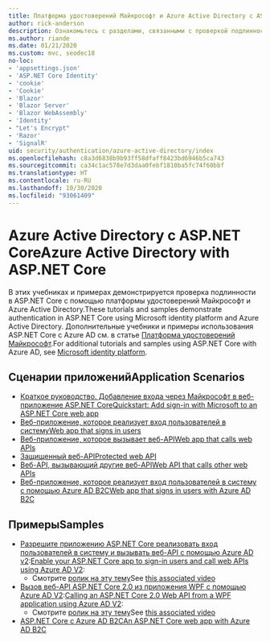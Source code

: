 ```yaml
---
title: Платформа удостоверений Майкрософт и Azure Active Directory с ASP.NET Core
author: rick-anderson
description: Ознакомьтесь с разделами, связанными с проверкой подлинности с помощью платформы удостоверений Майкрософт и Azure Active Directory для веб-приложений и API в ASP.NET Core.
ms.author: riande
ms.date: 01/21/2020
ms.custom: mvc, seodec18
no-loc:
- 'appsettings.json'
- 'ASP.NET Core Identity'
- 'cookie'
- 'Cookie'
- 'Blazor'
- 'Blazor Server'
- 'Blazor WebAssembly'
- 'Identity'
- "Let's Encrypt"
- 'Razor'
- 'SignalR'
uid: security/authentication/azure-active-directory/index
ms.openlocfilehash: c8a3d6838b9b93ff58dfaff8423bd6946b5ca743
ms.sourcegitcommit: ca34c1ac578e7d3daa0febf1810ba5fc74f60bbf
ms.translationtype: HT
ms.contentlocale: ru-RU
ms.lasthandoff: 10/30/2020
ms.locfileid: "93061409"
---
```

# <a name="azure-active-directory-with-aspnet-core"></a><span data-ttu-id="c166f-103">Azure Active Directory с ASP.NET Core</span><span class="sxs-lookup"><span data-stu-id="c166f-103">Azure Active Directory with ASP.NET Core</span></span>

<span data-ttu-id="c166f-104">В этих учебниках и примерах демонстрируется проверка подлинности в ASP.NET Core с помощью платформы удостоверений Майкрософт и Azure Active Directory.</span><span class="sxs-lookup"><span data-stu-id="c166f-104">These tutorials and samples demonstrate authentication in ASP.NET Core using Microsoft identity platform and Azure Active Directory.</span></span> <span data-ttu-id="c166f-105">Дополнительные учебники и примеры использования ASP.NET Core с Azure AD см. в статье [Платформа удостоверений Майкрософт](/azure/active-directory/develop/).</span><span class="sxs-lookup"><span data-stu-id="c166f-105">For additional tutorials and samples using ASP.NET Core with Azure AD, see [Microsoft identity platform](/azure/active-directory/develop/).</span></span>

## <a name="application-scenarios"></a><span data-ttu-id="c166f-106">Сценарии приложений</span><span class="sxs-lookup"><span data-stu-id="c166f-106">Application Scenarios</span></span>

* [<span data-ttu-id="c166f-107">Краткое руководство. Добавление входа через Майкрософт в веб-приложение ASP.NET Core</span><span class="sxs-lookup"><span data-stu-id="c166f-107">Quickstart: Add sign-in with Microsoft to an ASP.NET Core web app</span></span>](/azure/active-directory/develop/quickstart-v2-aspnet-core-webapp)
* [<span data-ttu-id="c166f-108">Веб-приложение, которое реализует вход пользователей в систему</span><span class="sxs-lookup"><span data-stu-id="c166f-108">Web app that signs in users</span></span>](/azure/active-directory/develop/scenario-web-app-sign-user-overview?tabs=aspnetcore)
* [<span data-ttu-id="c166f-109">Веб-приложение, которое вызывает веб-API</span><span class="sxs-lookup"><span data-stu-id="c166f-109">Web app that calls web APIs</span></span>](/azure/active-directory/develop/scenario-web-app-call-api-overview)
* [<span data-ttu-id="c166f-110">Защищенный веб-API</span><span class="sxs-lookup"><span data-stu-id="c166f-110">Protected web API</span></span>](/azure/active-directory/develop/scenario-protected-web-api-overview)
* [<span data-ttu-id="c166f-111">Веб-API, вызывающий другие веб-API</span><span class="sxs-lookup"><span data-stu-id="c166f-111">Web API that calls other web APIs</span></span>](/azure/active-directory/develop/scenario-web-api-call-api-overview)
* [<span data-ttu-id="c166f-112">Веб-приложение, которое реализует вход пользователей в систему с помощью Azure AD B2C</span><span class="sxs-lookup"><span data-stu-id="c166f-112">Web app that signs in users with Azure AD B2C</span></span>](xref:security/authentication/azure-ad-b2c)

## <a name="samples"></a><span data-ttu-id="c166f-113">Примеры</span><span class="sxs-lookup"><span data-stu-id="c166f-113">Samples</span></span>

* <span data-ttu-id="c166f-114">[Разрешите приложению ASP.NET Core реализовать вход пользователей в систему и вызывать веб-API с помощью Azure AD v2](/samples/azure-samples/active-directory-aspnetcore-webapp-openidconnect-v2/enable-webapp-signin/):</span><span class="sxs-lookup"><span data-stu-id="c166f-114">[Enable your ASP.NET Core app to sign-in users and call web APIs using Azure AD V2](/samples/azure-samples/active-directory-aspnetcore-webapp-openidconnect-v2/enable-webapp-signin/):</span></span> 
  * <span data-ttu-id="c166f-115">Смотрите [ролик на эту тему](https://channel9.msdn.com/Events/Build/2018/THR5001)</span><span class="sxs-lookup"><span data-stu-id="c166f-115">See [this associated video](https://channel9.msdn.com/Events/Build/2018/THR5001)</span></span>
* <span data-ttu-id="c166f-116">[Вызов веб-API ASP.NET Core 2.0 из приложения WPF с помощью Azure AD V2](/samples/azure-samples/active-directory-dotnet-native-aspnetcore-v2/calling-an-aspnet-core-web-api-from-a-wpf-application-using-azure-ad-v2/):</span><span class="sxs-lookup"><span data-stu-id="c166f-116">[Calling an ASP.NET Core 2.0 Web API from a WPF application using Azure AD V2](/samples/azure-samples/active-directory-dotnet-native-aspnetcore-v2/calling-an-aspnet-core-web-api-from-a-wpf-application-using-azure-ad-v2/):</span></span> 
  * <span data-ttu-id="c166f-117">Смотрите [ролик на эту тему](https://channel9.msdn.com/Events/Build/2018/THR5000)</span><span class="sxs-lookup"><span data-stu-id="c166f-117">See [this associated video](https://channel9.msdn.com/Events/Build/2018/THR5000)</span></span>
* [<span data-ttu-id="c166f-118">ASP.NET Core с Azure AD B2C</span><span class="sxs-lookup"><span data-stu-id="c166f-118">An ASP.NET Core web app with Azure AD B2C</span></span>](/samples/azure-samples/active-directory-b2c-dotnetcore-webapp/an-aspnet-core-web-app-with-azure-ad-b2c/)
